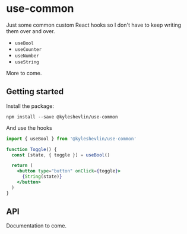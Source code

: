 # use-common

Just some common custom React hooks so I don't have to keep writing them over and over.

- `useBool`
- `useCounter`
- `useNumber`
- `useString`

More to come.

## Getting started

Install the package:

```
npm install --save @kyleshevlin/use-common
```

And use the hooks

```jsx
import { useBool } from '@kyleshevlin/use-common'

function Toggle() {
  const [state, { toggle }] = useBool()

  return (
    <button type="button" onClick={toggle}>
      {String(state)}
    </button>
  )
}
```

## API

Documentation to come.
